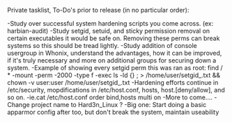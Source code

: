 Private tasklist, To-Do's prior to release (in no particular order):

-Study over successful system hardening scripts you come across. (ex: harbian-audit)
-Study setgid, setuid, and sticky permission removal on certain executables it would be safe on.
Removing these perms can break systems so this should be tread lightly.
-Study addition of console usergroup in Whonix, understand the advantages, how it can be improved,
if it's truly necessary  and more on additional groups for securing down a system.
-Example of showing every setgid perm this was ran as root:
find / * -mount -perm -2000 -type f -exec ls -ld {} \; > /home/user/setgid_.txt && chown -v user:user /home/user/setgid_.txt
-Hardening efforts continue in /etc/security, mopdifications in /etc/host.conf, hosts, host.[deny/allow], and so on.
-ie.cat /etc/host.conf
order bind,hosts
multi on
-More to come....
-Change project name to Hard3n_Linux ?
-Big one: Start  doing a basic apparmor config after too, but don't break the system, maintain useability
